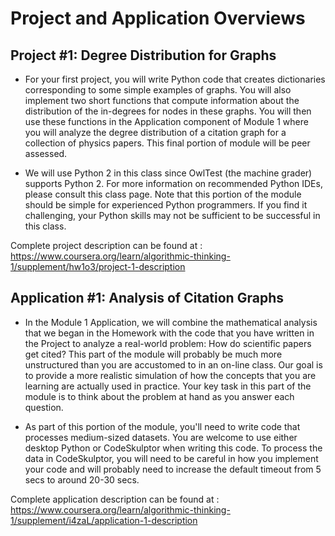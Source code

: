 # Project and Application Overviews
## Project #1: Degree Distribution for Graphs

* For your first project, you will write Python code that creates dictionaries corresponding to some simple examples of graphs. You will also implement two short functions that compute information about the distribution of the in-degrees for nodes in these graphs. You will then use these functions in the Application component of Module 1 where you will analyze the degree distribution of a citation graph for a collection of physics papers. This final portion of module will be peer assessed.

* We will use Python 2 in this class since OwlTest (the machine grader) supports Python 2. For more information on recommended Python IDEs, please consult this class page. Note that this portion of the module should be simple for experienced Python programmers. If you find it challenging, your Python skills may not be sufficient to be successful in this class.

Complete project description can be found at : 
<https://www.coursera.org/learn/algorithmic-thinking-1/supplement/hw1o3/project-1-description>

## Application #1: Analysis of Citation Graphs

* In the Module 1 Application, we will combine the mathematical analysis that we began in the Homework with the code that you have written in the Project to analyze a real-world problem: How do scientific papers get cited? This part of the module will probably be much more unstructured than you are accustomed to in an on-line class. Our goal is to provide a more realistic simulation of how the concepts that you are learning are actually used in practice. Your key task in this part of the module is to think about the problem at hand as you answer each question.

* As part of this portion of the module, you'll need to write code that processes medium-sized datasets. You are welcome to use either desktop Python or CodeSkulptor when writing this code. To process the data in CodeSkulptor, you will need to be careful in how you implement your code and will probably need to increase the default timeout from 5 secs to around 20-30 secs.

Complete application description can be found at : 
<https://www.coursera.org/learn/algorithmic-thinking-1/supplement/i4zaL/application-1-description>